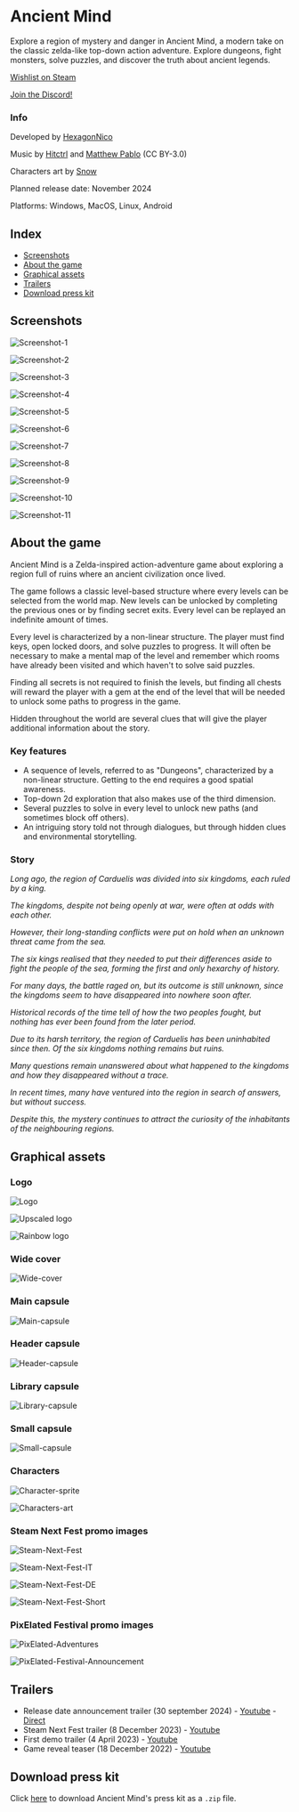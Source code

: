# Ancient Mind

Explore a region of mystery and danger in Ancient Mind, a modern take on the classic zelda-like top-down action adventure. Explore dungeons, fight monsters, solve puzzles, and discover the truth about ancient legends.

[Wishlist on Steam](https://store.steampowered.com/app/2376750/Ancient_Mind/)

[Join the Discord!](https://discord.com/invite/7KZxGvD6cU)

### Info

Developed by [HexagonNico](https://hexagonnico.github.io)

Music by [Hitctrl](https://opengameart.org/users/hitctrl) and [Matthew Pablo](https://opengameart.org/users/matthew-pablo) (CC BY-3.0)

Characters art by [Snow](https://twitter.com/snowdowo)

Planned release date: November 2024

Platforms: Windows, MacOS, Linux, Android

## Index

* [Screenshots](#screenshots)
* [About the game](#about-the-game)
* [Graphical assets](#graphical-assets)
* [Trailers](#trailers)
* [Download press kit](#download-press-kit)

## Screenshots

![Screenshot-1](../images/screenshot-1.png)

![Screenshot-2](../images/screenshot-2.png)

![Screenshot-3](../images/screenshot-3.png)

![Screenshot-4](../images/screenshot-4.png)

![Screenshot-5](../images/screenshot-5.png)

![Screenshot-6](../images/screenshot-6.png)

![Screenshot-7](../images/screenshot-7.png)

![Screenshot-8](../images/screenshot-8.png)

![Screenshot-9](../images/screenshot-9.png)

![Screenshot-10](../images/screenshot-10.png)

![Screenshot-11](../images/screenshot-11.png)

## About the game

Ancient Mind is a Zelda-inspired action-adventure game about exploring a region full of ruins where an ancient civilization once lived.

The game follows a classic level-based structure where every levels can be selected from the world map.
New levels can be unlocked by completing the previous ones or by finding secret exits.
Every level can be replayed an indefinite amount of times.

Every level is characterized by a non-linear structure.
The player must find keys, open locked doors, and solve puzzles to progress.
It will often be necessary to make a mental map of the level and remember which rooms have already been visited and which haven't to solve said puzzles.

Finding all secrets is not required to finish the levels, but finding all chests will reward the player with a gem at the end of the level that will be needed to unlock some paths to progress in the game.

Hidden throughout the world are several clues that will give the player additional information about the story.

### Key features

* A sequence of levels, referred to as "Dungeons", characterized by a non-linear structure. Getting to the end requires a good spatial awareness.
* Top-down 2d exploration that also makes use of the third dimension.
* Several puzzles to solve in every level to unlock new paths (and sometimes block off others).
* An intriguing story told not through dialogues, but through hidden clues and environmental storytelling.

### Story

*Long ago, the region of Carduelis was divided into six kingdoms, each ruled by a king.*

*The kingdoms, despite not being openly at war, were often at odds with each other.*

*However, their long-standing conflicts were put on hold when an unknown threat came from the sea.*

*The six kings realised that they needed to put their differences aside to fight the people of the sea, forming the first and only hexarchy of history.*

*For many days, the battle raged on, but its outcome is still unknown, since the kingdoms seem to have disappeared into nowhere soon after.*

*Historical records of the time tell of how the two peoples fought, but nothing has ever been found from the later period.*

*Due to its harsh territory, the region of Carduelis has been uninhabited since then. Of the six kingdoms nothing remains but ruins.*

*Many questions remain unanswered about what happened to the kingdoms and how they disappeared without a trace.*

*In recent times, many have ventured into the region in search of answers, but without success.*

*Despite this, the mystery continues to attract the curiosity of the inhabitants of the neighbouring regions.*

## Graphical assets

### Logo

![Logo](../images/logo.png)

![Upscaled logo](../images/logo-upscaled.png)

![Rainbow logo](../images/logo-rainbow-upscaled.png)

### Wide cover

![Wide-cover](../images/wide-cover.png)

### Main capsule

![Main-capsule](../images/main-capsule.png)

### Header capsule

![Header-capsule](../images/header-capsule.png)

### Library capsule

![Library-capsule](../images/library-capsule.png)

### Small capsule

![Small-capsule](../images/small-capsule.png)

### Characters

![Character-sprite](../images/character-sprite.png)

![Characters-art](../images/characters-art.png)

### Steam Next Fest promo images

![Steam-Next-Fest](../images/steam-next-fest-promo.png)

![Steam-Next-Fest-IT](../images/steam-next-fest-promo-ita.png)

![Steam-Next-Fest-DE](../images/steam-next-fest-promo-deu.png)

![Steam-Next-Fest-Short](../images/steam-next-fest-promo-short.png)

### PixElated Festival promo images

![PixElated-Adventures](../images/pixelated-adventures.png)

![PixElated-Festival-Announcement](../images/pixelated-festival-announcement.png)

## Trailers

* Release date announcement trailer (30 september 2024) - [Youtube](https://www.youtube.com/watch?v=6PKnXqyhDOw) - [Direct](../videos/release-date-announcement.mp4)
* Steam Next Fest trailer (8 December 2023) - [Youtube](https://www.youtube.com/watch?v=luqlCHRiCNg)
* First demo trailer (4 April 2023) - [Youtube](https://www.youtube.com/watch?v=MSd1eGzXrYs)
* Game reveal teaser (18 December 2022) - [Youtube](https://www.youtube.com/watch?v=u82zEPHnpls)

## Download press kit

Click [here](https://github.com/AncientMindGame/.github/archive/refs/heads/main.zip) to download Ancient Mind's press kit as a `.zip` file.
